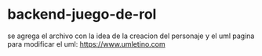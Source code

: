 # backend-juego-de-rol

se agrega el archivo con la idea de la creacion del personaje y el uml
pagina para modificar el uml:
https://www.umletino.com